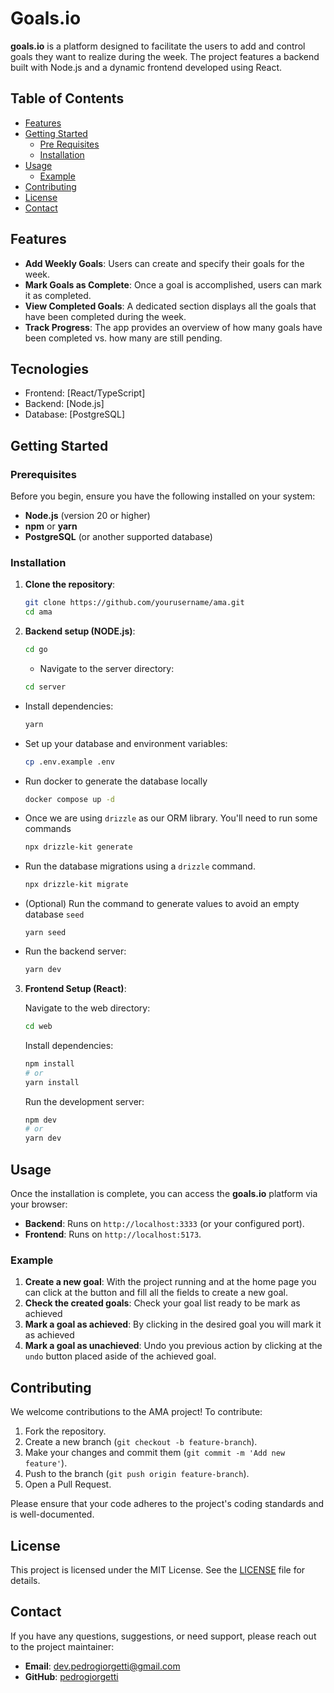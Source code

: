 # Goals.io

**goals.io** is a platform designed to facilitate the users to add and control goals they want to realize during the week. The project features a backend built with Node.js and a dynamic frontend developed using React.

## Table of Contents

- [Features](#features)
- [Getting Started](#getting-started)
  - [Pre Requisites](#pre-requisites)
  - [Installation](#installation)
- [Usage](#usage)
  - [Example](#example)
- [Contributing](#contributing)
- [License](#license)
- [Contact](#contact)

## Features

- **Add Weekly Goals**: Users can create and specify their goals for the week.
- **Mark Goals as Complete**: Once a goal is accomplished, users can mark it as completed.
- **View Completed Goals**: A dedicated section displays all the goals that have been completed during the week.
- **Track Progress**: The app provides an overview of how many goals have been completed vs. how many are still pending.

## Tecnologies
- Frontend: [React/TypeScript]
- Backend: [Node.js]
- Database: [PostgreSQL]

## Getting Started

### Prerequisites

Before you begin, ensure you have the following installed on your system:

- **Node.js** (version 20 or higher)
- **npm** or **yarn**
- **PostgreSQL** (or another supported database)

### Installation

1. **Clone the repository**:
   ```bash
   git clone https://github.com/yourusername/ama.git
   cd ama
   ```

2. **Backend setup (NODE.js)**:
   ```bash
   cd go
   ```

   - Navigate to the server directory:
    ```bash
    cd server
    ```

  - Install dependencies:
    ```bash
    yarn
    ```
  - Set up your database and environment variables:
    ```bash
    cp .env.example .env
    ```
  - Run docker to generate the database locally
    ```bash
    docker compose up -d
    ```
  - Once we are using `drizzle` as our ORM library. You'll need to run some commands
    ```bash
    npx drizzle-kit generate
    ``` 
  - Run the database migrations using a `drizzle` command.
    ```bash
    npx drizzle-kit migrate
    ```
  - (Optional) Run the command to generate values to avoid an empty database `seed`
    ```base
    yarn seed
    ```
  - Run the backend server:
    ```bash
    yarn dev
    ```
3. **Frontend Setup (React)**:

    Navigate to the web directory:
    ```bash
    cd web
    ```
    Install dependencies:
    ```bash
    npm install
    # or
    yarn install
    ```
    Run the development server:
    ```bash
    npm dev
    # or
    yarn dev
    ```

## Usage

Once the installation is complete, you can access the **goals.io** platform via your browser:

- **Backend**: Runs on `http://localhost:3333` (or your configured port).
- **Frontend**: Runs on `http://localhost:5173`.

### Example

1. **Create a new goal**: With the project running and at the home page you can click at the button and fill all the fields to create a new goal.
2. **Check the created goals**: Check your goal list ready to be mark as achieved
3. **Mark a goal as achieved**: By clicking in the desired goal you will mark it as achieved
4. **Mark a goal as unachieved**: Undo you previous action by clicking at the `undo` button placed aside of the achieved goal.

## Contributing

We welcome contributions to the AMA project! To contribute:

1. Fork the repository.
2. Create a new branch (`git checkout -b feature-branch`).
3. Make your changes and commit them (`git commit -m 'Add new feature'`).
4. Push to the branch (`git push origin feature-branch`).
5. Open a Pull Request.

Please ensure that your code adheres to the project's coding standards and is well-documented.

## License

This project is licensed under the MIT License. See the [LICENSE](LICENSE) file for details.

## Contact

If you have any questions, suggestions, or need support, please reach out to the project maintainer:

- **Email**: dev.pedrogiorgetti@gmail.com
- **GitHub**: [pedrogiorgetti](https://github.com/pedrogiorgetti)
